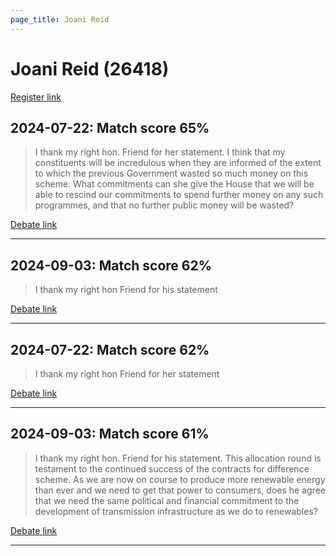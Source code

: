 ```yaml
---
page_title: Joani Reid
---
```


# Joani Reid  (26418)

[Register link](https://www.theyworkforyou.com/mp/26418/register)



## 2024-07-22: Match score 65%

>I thank my right hon. Friend for her statement. I think that my constituents will be incredulous when they are informed of the extent to which the previous Government wasted so much money on this scheme. What commitments can she give the House that we will be able to rescind our commitments to spend further money on any such programmes, and that no further public money will be wasted?

[Debate link](https://www.theyworkforyou.com/debates/?id=2024-07-22e.390.3) 

---



## 2024-09-03: Match score 62%

>I thank my right hon Friend for his statement

[Debate link](https://www.theyworkforyou.com/debates/?id=2024-09-03c.186.1) 

---



## 2024-07-22: Match score 62%

>I thank my right hon Friend for her statement

[Debate link](https://www.theyworkforyou.com/debates/?id=2024-07-22e.390.3) 

---



## 2024-09-03: Match score 61%

>I thank my right hon. Friend for his statement. This allocation round is testament to the continued success of the contracts for difference scheme. As we are now on course to produce more renewable energy than ever and we need to get that power to consumers, does he agree that we need the same political and financial commitment to the development of transmission infrastructure as we do to renewables?

[Debate link](https://www.theyworkforyou.com/debates/?id=2024-09-03c.186.1) 

---

